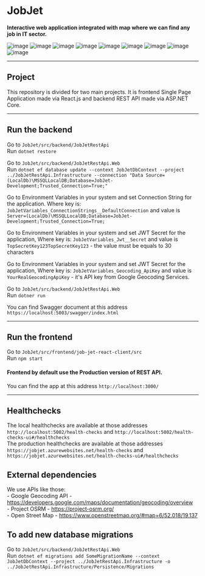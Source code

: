# JobJet
**Interactive web application integrated with map where we can find any job in IT sector.**

![image](https://img.shields.io/badge/.NET-512BD4?style=for-the-badge&logo=dotnet&logoColor=white)
![image](https://img.shields.io/badge/Microsoft%20SQL%20Server-CC2927?style=for-the-badge&logo=microsoft%20sql%20server&logoColor=white)
![image](https://img.shields.io/badge/React-20232A?style=for-the-badge&logo=react&logoColor=61DAFB)
![image](https://img.shields.io/badge/Azure_DevOps-0078D7?style=for-the-badge&logo=azure-devops&logoColor=white)
![image](https://img.shields.io/badge/Swagger-85EA2D?style=for-the-badge&logo=Swagger&logoColor=white)
![image](https://img.shields.io/badge/Leaflet-199900?style=for-the-badge&logo=Leaflet&logoColor=white)
![image](https://img.shields.io/badge/C%23-239120?style=for-the-badge&logo=c-sharp&logoColor=white)
![image](https://img.shields.io/badge/JavaScript-323330?style=for-the-badge&logo=javascript&logoColor=F7DF1E)
![image](https://img.shields.io/badge/OpenStreetMap-7EBC6F?style=for-the-badge&logo=OpenStreetMap&logoColor=white)

---

## Project
This repository is divided for two main projects. It is frontend Single Page Application made via React.js and backend REST API made via ASP.NET Core.

---

## Run the backend
Go to `JobJet/src/backend/JobJetRestApi`<br />
Run `dotnet restore`

Go to `JobJet/src/backend/JobJetRestApi.Web`<br />
Run `dotnet ef database update --context JobJetDbContext --project ../JobJetRestApi.Infrastructure --connection "Data Source=(LocalDb)\MSSQLLocalDB;Database=JobJet-Development;Trusted_Connection=True;"`

Go to Environment Variables in your system and set Connection String for the application. Where key is: `JobJetVariables_ConnectionStrings__DefaultConnection` and value is `Server=(LocalDb)\MSSQLLocalDB;Database=JobJet-Development;Trusted_Connection=True;`

Go to Environment Variables in your system and set JWT Secret for the application, Where key is: `JobJetVariables_Jwt__Secret` and value is `TopSecretKey123TopSecretKey123` - the value must be equals to 30 characters

Go to Environment Variables in your system and set JWT Secret for the application, Where key is: `JobJetVariables_Geocoding_ApiKey` and value is `YourRealGeocodingApiKey` - it's API key from Google Geocoding Services.

Go to `JobJet/src/backend/JobJetRestApi.Web`<br />
Run `dotner run`

You can find Swagger document at this address `https://localhost:5003/swagger/index.html`

---

## Run the frontend
Go to `JobJet/src/frontend/job-jet-react-client/src`<br />
Run `npm start`

#### Frontend by default use the Production version of REST API.

You can find the app at this address `http://localhost:3000/`

---

## Healthchecks
The local healthchecks are available at those addresses `http://localhost:5002/health-checks` and `http://localhost:5002/health-checks-ui#/healthchecks`<br />
The production healthchecks are available at those addresses `https://jobjet.azurewebsites.net/health-checks` and `https://jobjet.azurewebsites.net/health-checks-ui#/healthchecks`

## External dependencies
We use APIs like those:<br />
    - Google Geocoding API - https://developers.google.com/maps/documentation/geocoding/overview<br />
    - Project OSRM - https://project-osrm.org/<br />
    - Open Street Map - https://www.openstreetmap.org/#map=6/52.018/19.137<br />

## To add new database migrations
Go to `JobJet/src/backend/JobJetRestApi.Web`<br />
Run `dotnet ef migrations add SomeMigrationName --context JobJetDbContext --project ../JobJetRestApi.Infrastructure -o ../JobJetRestApi.Infrastructure/Persistence/Migrations`